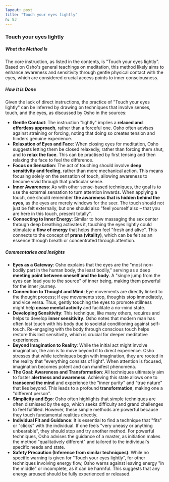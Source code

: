 ```yaml
---
layout: post
title: "Touch your eyes lightly"
n: 83
---
```

### Touch your eyes lightly

##### What the Method Is

The core instruction, as listed in the contents, is "Touch your eyes lightly". Based on Osho's general teachings on meditation, this method likely aims to enhance awareness and sensitivity through gentle physical contact with the eyes, which are considered crucial access points to inner consciousness.

##### How It Is Done

Given the lack of direct instructions, the practice of "Touch your eyes lightly" can be inferred by drawing on techniques that involve senses, touch, and the eyes, as discussed by Osho in the sources:

- **Gentle Contact**: The instruction "lightly" implies a **relaxed and effortless approach**, rather than a forceful one. Osho often advises against straining or forcing, noting that doing so creates tension and hinders genuine experience.
- **Relaxation of Eyes and Face**: When closing eyes for meditation, Osho suggests letting them be closed relaxedly, rather than forcing them shut, and to **relax the face**. This can be practised by first tensing and then relaxing the face to feel the difference.
- **Focus on Sensation**: The act of touching should involve **deep sensitivity and feeling**, rather than mere mechanical action. This means focusing solely on the sensation of touch, allowing awareness to become vivid through that particular sense.
- **Inner Awareness**: As with other sense-based techniques, the goal is to use the external sensation to turn attention inwards. When applying a touch, one should remember **the awareness that is hidden behind the eyes**, as the eyes are merely windows for the seer. The touch should not just be felt externally, but one should also "feel yourself also – that you are here in this touch, present totally".
- **Connecting to Inner Energy**: Similar to how massaging the sex center through deep breathing activates it, touching the eyes lightly could stimulate a **flow of energy** that helps them feel "fresh and alive". This connects to the concept of **prana (vitality)**, which can be felt as an essence through breath or concentrated through attention.

##### Commentaries and Insights

- **Eyes as a Gateway**: Osho explains that the eyes are the "most non-bodily part in the human body, the least bodily," serving as a deep **meeting point between oneself and the body**. A "single jump from the eyes can lead you to the source" of inner being, making them powerful for the inner journey.
- **Connection to Thought and Mind**: Eye movements are directly linked to the thought process; if eye movements stop, thoughts stop immediately, and vice versa. Thus, gently touching the eyes to promote stillness might help **cease mental activity** and facilitate a no-mind state.
- **Developing Sensitivity**: This technique, like many others, requires and helps to develop **inner sensitivity**. Osho notes that modern man has often lost touch with his body due to societal conditioning against self-touch. Re-engaging with the body through conscious touch helps restore this lost sensitivity, which is crucial for deeper meditative experiences.
- **Beyond Imagination to Reality**: While the initial act might involve imagination, the aim is to move beyond it to direct experience. Osho stresses that while techniques begin with imagination, they are rooted in the reality that "everything consists of light". When attention is focused, imagination becomes potent and can manifest phenomena.
- **The Goal: Awareness and Transformation**: All techniques ultimately aim to foster **alertness and awareness**. Achieving this state allows one to **transcend the mind** and experience the "inner purity" and "true nature" that lies beyond. This leads to a profound **transformation**, making one a "different person".
- **Simplicity and Ego**: Osho often highlights that simple techniques are often dismissed by the ego, which seeks difficulty and grand challenges to feel fulfilled. However, these simple methods are powerful because they touch fundamental realities directly.
- **Individual Fit and Guidance**: It is essential to find a technique that "fits" or "clicks" with the individual. If one feels "very uneasy or anything unbearable", they should stop and try another method. For powerful techniques, Osho advises the guidance of a master, as initiation makes the method "qualitatively different" and tailored to the individual's specific needs and state.
- **Safety Precaution (Inference from similar techniques)**: While no specific warning is given for "Touch your eyes lightly", for other techniques involving energy flow, Osho warns against leaving energy "in the middle" or incomplete, as it can be harmful. This suggests that any energy aroused should be fully experienced or released.